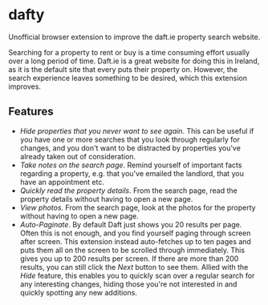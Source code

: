 # dafty

Unofficial browser extension to improve the daft.ie property search website.

Searching for a property to rent or buy is a time consuming effort usually over
a long period of time. Daft.ie is a great website for doing this in Ireland,
as it is the default site that every puts their property on. However, the
search experience leaves something to be desired, which this extension improves.

## Features

- _Hide properties that you never want to see again_. This can be useful if you
  have one or more searches that you look through regularly for changes,
  and you don't want to be distracted by properties you've already taken out of
  consideration.
- _Take notes on the search page_. Remind yourself of important facts regarding
  a property, e.g. that you've emailed the landlord, that you have an
  appointment etc.
- _Quickly read the property details_. From the search page, read the property
  details without having to open a new page.
- _View photos_. From the search page, look at the photos for the property
  without having to open a new page.
- _Auto-Paginate_. By default Daft just shows you 20 results per page. Often
  this is not enough, and you find yourself paging through screen after screen.
  This extension instead auto-fetches up to ten pages and puts them all on the
  screen to be scrolled through immediately. This gives you up to 200 results
  per screen. If there are more than 200 results, you can still click the _Next_
  button to see them. Allied with the _Hide_ feature, this enables you to
  quickly scan over a regular search for any interesting changes, hiding those
  you're not interested in and quickly spotting any new additions.
